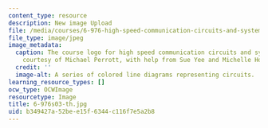 ```yaml
---
content_type: resource
description: New image Upload
file: /media/courses/6-976-high-speed-communication-circuits-and-systems-spring-2003/b349427a52bee15f6344c116f7e5a2b8_6-976s03-th.jpg
file_type: image/jpeg
image_metadata:
  caption: The course logo for high speed communication circuits and systems. (Image
    courtesy of Michael Perrott, with help from Sue Yee and Michelle Ho.)
  credit: ''
  image-alt: A series of colored line diagrams representing circuits.
learning_resource_types: []
ocw_type: OCWImage
resourcetype: Image
title: 6-976s03-th.jpg
uid: b349427a-52be-e15f-6344-c116f7e5a2b8
---
```


